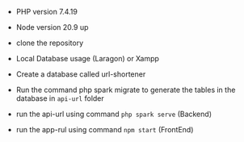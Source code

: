 - PHP version 7.4.19
- Node version 20.9 up

- clone the repository
- Local Database usage (Laragon) or Xampp
- Create a database called url-shortener
- Run the command php spark migrate to generate the tables in the database in `api-url` folder
- run the api-url using command `php spark serve` (Backend)
- run the app-rul using command `npm start` (FrontEnd)
